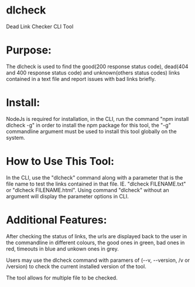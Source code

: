 # dlcheck
Dead Link Checker CLI Tool

# Purpose:

The dlcheck is used to find the good(200 response status code), dead(404 and 400 response status code) and unknown(others status codes) links contained in a text file and report issues with bad links briefly.

# Install:

NodeJs is required for installation, in the CLI, run the command "npm install dlcheck -g" in order to install the npm package for this tool, the "-g" commandline argument must be used to install this tool globally on the system.

# How to Use This Tool:

In the CLI, use the "dlcheck" command along with a parameter that is the file name to test the links contained in that file. IE. "dlcheck FILENAME.txt" or "dlcheck FILENAME.html".
Using command "dlcheck" without an argument will display the parameter options in CLI.

# Additional Features:

After checking the status of links, the urls are displayed back to the user in the commandline in different colours, the good ones in green, bad ones in red, timeouts in blue and unkown ones in grey.

Users may use the dlcheck command with paramers of (--v, --version, /v or /version) to check the current installed version of the tool.

The tool allows for multiple file to be checked. 
